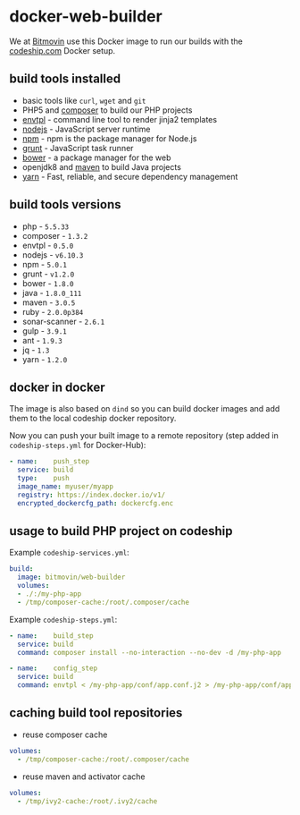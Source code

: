 # docker-web-builder
We at [Bitmovin](https://bitmovin.com) use this Docker image to run our builds with the [codeship.com](https://codeship.com) Docker setup.

## build tools installed

* basic tools like `curl`,  `wget` and `git`
* PHP5 and [composer](https://getcomposer.org/) to build our PHP projects
* [envtpl](https://github.com/andreasjansson/envtpl) - command line tool to render jinja2 templates
* [nodejs](https://nodejs.org/) -  JavaScript server runtime
* [npm](https://www.npmjs.com/) - npm is the package manager for Node.js
* [grunt](http://gruntjs.com/) - JavaScript task runner
* [bower](http://bower.io/) - a package manager for the web
* openjdk8 and [maven](https://maven.apache.org/) to build Java projects
* [yarn](https://yarnpkg.com/) - Fast, reliable, and secure dependency management

## build tools versions
* php - `5.5.33`
* composer - `1.3.2`
* envtpl - `0.5.0`
* nodejs - `v6.10.3`
* npm - `5.0.1`
* grunt - `v1.2.0`
* bower - `1.8.0`
* java - `1.8.0_111`
* maven - `3.0.5`
* ruby - `2.0.0p384`
* sonar-scanner - `2.6.1`
* gulp - `3.9.1`
* ant - `1.9.3`
* jq - `1.3`
* yarn - `1.2.0`

## docker in docker
The image is also based on `dind` so you can build docker images and add them to the local codeship docker repository.

Now you can push your built image to a remote repository (step added in `codeship-steps.yml` for Docker-Hub):
```yaml
- name:    push_step
  service: build
  type:    push
  image_name: myuser/myapp
  registry: https://index.docker.io/v1/
  encrypted_dockercfg_path: dockercfg.enc
```

## usage to build PHP project on codeship
Example `codeship-services.yml`:
```yaml
build:
  image: bitmovin/web-builder
  volumes:
  - ./:/my-php-app
  - /tmp/composer-cache:/root/.composer/cache
```

Example `codeship-steps.yml`:
```yaml
- name:    build_step
  service: build
  command: composer install --no-interaction --no-dev -d /my-php-app

- name:    config_step
  service: build
  command: envtpl < /my-php-app/conf/app.conf.j2 > /my-php-app/conf/app.conf
```

## caching build tool repositories
* reuse composer cache
```yaml
volumes:
  - /tmp/composer-cache:/root/.composer/cache
```
* reuse maven and activator cache
```yaml
volumes:
  - /tmp/ivy2-cache:/root/.ivy2/cache
```
